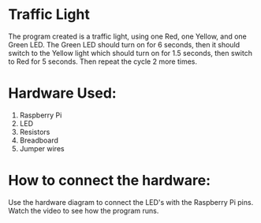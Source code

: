 # Traffic Light 

The program created is a traffic light, using one Red, one Yellow, and one Green LED. The Green LED should turn on for 6 seconds, then it should switch to the Yellow light which should turn on for 1.5 seconds, then switch to Red for 5 seconds. Then repeat the cycle 2 more times.  

# Hardware Used:

1) Raspberry Pi
2) LED 
3) Resistors
4) Breadboard
5) Jumper wires

# How to connect the hardware: 

Use the hardware diagram to connect the LED's with the Raspberry Pi pins. Watch the video to see how the program runs.    